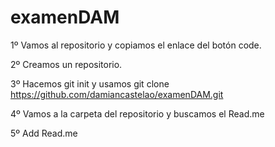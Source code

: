 # examenDAM
1º Vamos al repositorio y copiamos el enlace del botón code.

2º Creamos un repositorio.

3º Hacemos git init y usamos git clone https://github.com/damiancastelao/examenDAM.git

4º Vamos a la carpeta del repositorio y buscamos el Read.me

5º Add Read.me
